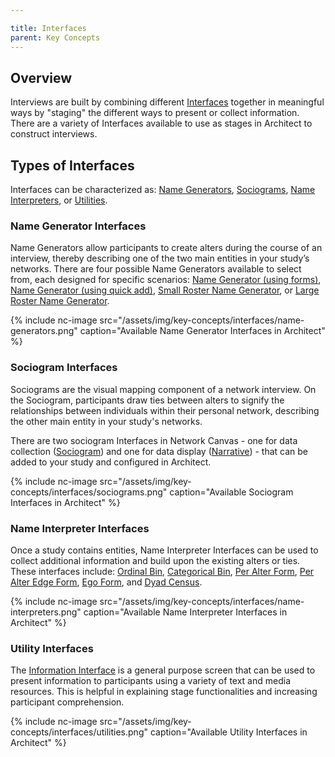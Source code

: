 ```yaml
---

title: Interfaces
parent: Key Concepts
---
```


## Overview

Interviews are built by combining different [Interfaces](../interface-documentation.md/) together in meaningful ways by "staging" the different ways to present or collect information. There are a variety of Interfaces available to use as stages in Architect to construct interviews.

## Types of Interfaces

Interfaces can be characterized as: [Name Generators](./#name-generator-interfaces), [Sociograms](./#sociogram-interfaces), [Name Interpreters](./#name-interpreter-interfaces), or [Utilities](./#utility-interfaces).

### Name Generator Interfaces

Name Generators allow participants to create alters during the course of an interview, thereby describing one of the two main entities in your study’s networks. There are four possible Name Generators available to select from, each designed for specific scenarios: [Name Generator (using forms)](../interface-documentation/name-generator.md), [Name Generator (using quick add)](../interface-documentation/name-generator.md), [Small Roster Name Generator](../interface-documentation/roster-name-generators.md), or [Large Roster Name Generator](../interface-documentation/roster-name-generators.md).

{% include nc-image src="/assets/img/key-concepts/interfaces/name-generators.png" caption="Available Name Generator Interfaces in Architect" %}

### Sociogram Interfaces

Sociograms are the visual mapping component of a network interview. On the Sociogram, participants draw ties between alters to signify the relationships between individuals within their personal network, describing the other main entity in your study's networks.

There are two sociogram Interfaces in Network Canvas - one for data collection ([Sociogram](../interface-documentation/sociogram.md)) and one for data display ([Narrative](../interface-documentation/narrative.md)) - that can be added to your study and configured in Architect.

{% include nc-image src="/assets/img/key-concepts/interfaces/sociograms.png" caption="Available Sociogram Interfaces in Architect" %}

### Name Interpreter Interfaces

Once a study contains entities, Name Interpreter Interfaces can be used to collect additional information and build upon the existing alters or ties. These interfaces include: [Ordinal Bin](../interface-documentation/ordinal-bin.md), [Categorical Bin](../interface-documentation/categorical-bin.md), [Per Alter Form](../interface-documentation/per-alter-form.md), [Per Alter Edge Form](../interface-documentation/per-alter-edge-form.md), [Ego Form](../interface-documentation/ego-form.md), and [Dyad Census](../interface-documentation/dyad-census.md).

{% include nc-image src="/assets/img/key-concepts/interfaces/name-interpreters.png" caption="Available Name Interpreter Interfaces in Architect" %}

### Utility Interfaces

The [Information Interface](../interface-documentation/information.md) is a general purpose screen that can be used to present information to participants using a variety of text and media resources. This is helpful in explaining stage functionalities and increasing participant comprehension.

{% include nc-image src="/assets/img/key-concepts/interfaces/utilities.png" caption="Available Utility Interfaces in Architect" %}
